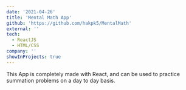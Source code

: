 ```yaml
---
date: '2021-04-26'
title: 'Mental Math App'
github: 'https://github.com/hakpk5/MentalMath'
external: ''
tech:
  - ReactJS
  - HTML/CSS
company: ''
showInProjects: true
---
```


This App is completely made with React, and can be used to practice summation problems on a day to day basis.

